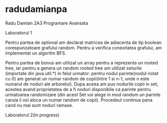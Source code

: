 # radudamianpa
Radu Damian 2A3 Programare Avansata

Laboratorul 1

Pentru partea de optional am declarat matricea de adiacenta de tip boolean corespunzatoare grafului random. 
Pentru a verifica conexitatea grafului, am implementat un algoritm BFS. 

Pentru partea de bonus am utilizat un array pentru a reprezenta un rooted tree, iar pentru a genera un random rooted tree am utilizat seturile
(importate din java.util.*) in felul urmator: pentru nodul parinte(nodul notat cu 0) am generat un numar random de copii(intre 1 si n-1, unde n este numarul 
de noduri ale arborelui). Dupa aceea am pus nodurile copii in set, acestea avand proprietatea de a fi noduri disponibile ca parinte pentru urmatoarea randomizare
(din acest Set voi alege in mod random un parinte caruia ii voi aloca un numar random de copii). Procedeul continua pana cand nu mai sunt noduri ramase.


Laboratorul 2(in progress)
